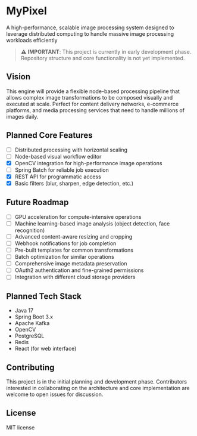 # MyPixel
A high-performance, scalable image processing system designed to leverage distributed computing to handle massive image processing workloads efficiently

> ⚠️ **IMPORTANT**: This project is currently in early development phase. Repository structure and core functionality is not yet implemented.

## Vision

This engine will provide a flexible node-based processing pipeline that allows complex image transformations to be composed visually and executed at scale. Perfect for content delivery networks, e-commerce platforms, and media processing services that need to handle millions of images daily.

## Planned Core Features

- [ ] Distributed processing with horizontal scaling
- [ ] Node-based visual workflow editor
- [x] OpenCV integration for high-performance image operations
- [ ] Spring Batch for reliable job execution
- [x] REST API for programmatic access
- [x] Basic filters (blur, sharpen, edge detection, etc.)

## Future Roadmap

- [ ] GPU acceleration for compute-intensive operations
- [ ] Machine learning-based image analysis (object detection, face recognition)
- [ ] Advanced content-aware resizing and cropping
- [ ] Webhook notifications for job completion
- [ ] Pre-built templates for common transformations
- [ ] Batch optimization for similar operations
- [ ] Comprehensive image metadata preservation
- [ ] OAuth2 authentication and fine-grained permissions
- [ ] Integration with different cloud storage providers

## Planned Tech Stack

- Java 17
- Spring Boot 3.x
- Apache Kafka
- OpenCV
- PostgreSQL
- Redis
- React (for web interface)

## Contributing

This project is in the initial planning and development phase. Contributors interested in collaborating on the architecture and core implementation are welcome to open issues for discussion.

## License

MIT license
